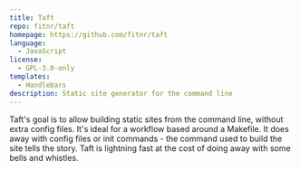 ```yaml
---
title: Taft
repo: fitnr/taft
homepage: https://github.com/fitnr/taft
language:
  - JavaScript
license:
  - GPL-3.0-only
templates:
  - Handlebars
description: Static site generator for the command line
---
```


Taft's goal is to allow building static sites from the command line, without extra config files. It's ideal for a workflow based around a Makefile. It does away with config files or init commands - the command used to build the site tells the story. Taft is lightning fast at the cost of doing away with some bells and whistles.
